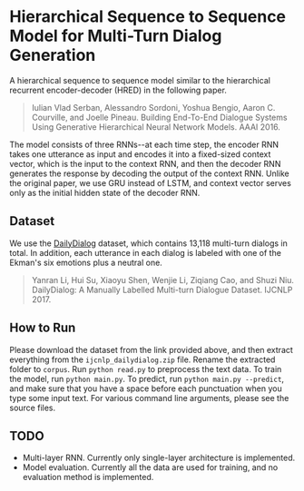 # Hierarchical Sequence to Sequence Model for Multi-Turn Dialog Generation

A hierarchical sequence to sequence model similar to the hierarchical recurrent encoder-decoder (HRED) in the following paper.
> Iulian Vlad Serban, Alessandro Sordoni, Yoshua Bengio, Aaron C. Courville, and Joelle Pineau. Building End-To-End Dialogue Systems Using Generative Hierarchical Neural Network Models. AAAI 2016.

The model consists of three RNNs--at each time step, the encoder RNN takes one utterance as input and encodes it into a fixed-sized context vector, which is the input to the context RNN, and then the decoder RNN generates the response by decoding the output of the context RNN. Unlike the original paper, we use GRU instead of LSTM, and context vector serves only as the initial hidden state of the decoder RNN.

## Dataset
We use the [DailyDialog](http://yanran.li/dailydialog.html) dataset, which contains 13,118 multi-turn dialogs in total. In addition, each utterance in each dialog is labeled with one of the Ekman's six emotions plus a neutral one.
> Yanran Li, Hui Su, Xiaoyu Shen, Wenjie Li, Ziqiang Cao, and Shuzi Niu. DailyDialog: A Manually Labelled Multi-turn Dialogue Dataset. IJCNLP 2017.

## How to Run
Please download the dataset from the link provided above, and then extract everything from the `ijcnlp_dailydialog.zip` file. Rename the extracted folder to `corpus`. Run `python read.py` to preprocess the text data. To train the model, run `python main.py`. To predict, run `python main.py --predict`, and make sure that you have a space before each punctuation when you type some input text. For various command line arguments, please see the source files.

## TODO
* Multi-layer RNN. Currently only single-layer architecture is implemented.
* Model evaluation. Currently all the data are used for training, and no evaluation method is implemented.
